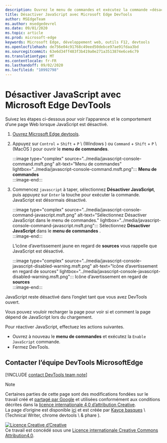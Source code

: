 ```yaml
---
description: Ouvrez le menu de commandes et exécutez la commande «désactiver JavaScript».
title: Désactiver JavaScript avec Microsoft Edge DevTools
author: MSEdgeTeam
ms.author: msedgedevrel
ms.date: 09/01/2020
ms.topic: article
ms.prod: microsoft-edge
keywords: Microsoft Edge, développement web, outils F12, devtools
ms.openlocfilehash: de756e04c91768c49eed50debce97ae91fdaa3bd
ms.sourcegitcommit: 63e6d34ff483f3b419a0e271a3513874e6ce6c79
ms.translationtype: MT
ms.contentlocale: fr-FR
ms.lasthandoff: 09/02/2020
ms.locfileid: "10992798"
---
```

<!-- Copyright Kayce Basques 

   Licensed under the Apache License, Version 2.0 (the "License");
   you may not use this file except in compliance with the License.
   You may obtain a copy of the License at

       https://www.apache.org/licenses/LICENSE-2.0

   Unless required by applicable law or agreed to in writing, software
   distributed under the License is distributed on an "AS IS" BASIS,
   WITHOUT WARRANTIES OR CONDITIONS OF ANY KIND, either express or implied.
   See the License for the specific language governing permissions and
   limitations under the License.  -->

# Désactiver JavaScript avec Microsoft Edge DevTools  

Suivez les étapes ci-dessous pour voir l’apparence et le comportement d’une page Web lorsque JavaScript est désactivé.  

1.  [Ouvrez Microsoft Edge devtools][DevToolsOpen].  
1.  Appuyez sur `Control` + `Shift` + `P` \ (Windows \) ou `Command` + `Shift` + `P` \ (MacOS \) pour ouvrir le **menu de commandes**.  
    
    :::image type="complex" source="../media/javascript-console-command.msft.png" alt-text="Menu de commandes" lightbox="../media/javascript-console-command.msft.png":::
       **Menu de commandes**  
    :::image-end:::  
    
1.  Commencez `javascript` à taper, sélectionnez **Désactiver JavaScript**, puis appuyez sur `Enter` la touche pour exécuter la commande.  JavaScript est désormais désactivé.  
    
    :::image type="complex" source="../media/javascript-console-command-javascript.msft.png" alt-text="Sélectionnez Désactiver JavaScript dans le menu de commandes." lightbox="../media/javascript-console-command-javascript.msft.png":::
       Sélectionnez **Désactiver JavaScript** dans le **menu de commandes** .  
    :::image-end:::  
    
    L’icône d’avertissement jaune en regard de **sources** vous rappelle que JavaScript est désactivé.  
    
    :::image type="complex" source="../media/javascript-console-javascript-disabled-warning.msft.png" alt-text="Icône d’avertissement en regard de sources" lightbox="../media/javascript-console-javascript-disabled-warning.msft.png":::
       Icône d’avertissement en regard de **sources**  
    :::image-end:::  
    
JavaScript reste désactivé dans l’onglet tant que vous avez DevTools ouvert.  

Vous pouvez vouloir recharger la page pour voir si et comment la page dépend de JavaScript lors du chargement.  

Pour réactiver JavaScript, effectuez les actions suivantes.  

*   Ouvrez à nouveau le **menu de commandes** et exécutez la `Enable JavaScript` commande.  
*   Fermez DevTools.  

## Contacter l’équipe DevTools MicrosoftEdge  

[!INCLUDE [contact DevTools team note](../includes/contact-devtools-team-note.md)]  

<!-- links -->  

[DevToolsOpen]: ../open.md "Ouvrez Microsoft Edge DevTools | Documents Microsoft"  

> [!NOTE]
> Certaines parties de cette page sont des modifications fondées sur le travail créé et [partagé par Google][GoogleSitePolicies] et utilisées conformément aux conditions décrites dans la [licence internationale 4,0 d’attribution Creative][CCA4IL].  
> La page d’origine est disponible [ici](https://developers.google.com/web/tools/chrome-devtools/javascript/disable) et est créée par [Kayce basques][KayceBasques] \ (Technical Writer, chrome devtools \ & phare \).  

[![Licence Creative d’Creative][CCby4Image]][CCA4IL]  
Ce travail est concédé sous une [Licence internationale Creative Commons Attribution4.0][CCA4IL].  

[CCA4IL]: https://creativecommons.org/licenses/by/4.0  
[CCby4Image]: https://i.creativecommons.org/l/by/4.0/88x31.png  
[GoogleSitePolicies]: https://developers.google.com/terms/site-policies  
[KayceBasques]: https://developers.google.com/web/resources/contributors/kaycebasques  
